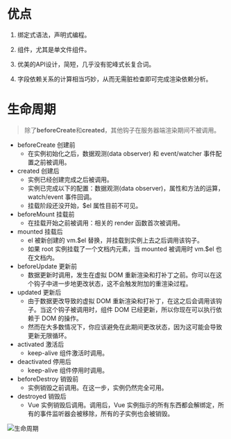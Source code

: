 # 优点
 
1. 绑定式语法，声明式编程。
 
2. 组件，尤其是单文件组件。
 
3. 优美的API设计，简短，几乎没有驼峰式长复合词。
 
4. 字段依赖关系的计算相当巧妙，从而无需脏检查即可完成渲染依赖分析。
 
# 生命周期
 
> 除了**beforeCreate**和**created**，其他钩子在服务器端渲染期间不被调用。
 
* beforeCreate 创建前
    * 在实例初始化之后，数据观测(data observer) 和 event/watcher 事件配置之前被调用。
* created 创建后
    * 实例已经创建完成之后被调用。
    * 实例已完成以下的配置：数据观测(data observer)，属性和方法的运算， watch/event 事件回调。
    * 挂载阶段还没开始，$el 属性目前不可见。
* beforeMount 挂载前
    * 在挂载开始之前被调用：相关的 render 函数首次被调用。
* mounted 挂载后
    * el 被新创建的 vm.$el 替换，并挂载到实例上去之后调用该钩子。
    * 如果 root 实例挂载了一个文档内元素，当 mounted 被调用时 vm.$el 也在文档内。
* beforeUpdate 更新前
    * 数据更新时调用，发生在虚拟 DOM 重新渲染和打补丁之前。你可以在这个钩子中进一步地更改状态，这不会触发附加的重渲染过程。
* updated 更新后
    * 由于数据更改导致的虚拟 DOM 重新渲染和打补丁，在这之后会调用该钩子。当这个钩子被调用时，组件 DOM 已经更新，所以你现在可以执行依赖于 DOM 的操作。
    * 然而在大多数情况下，你应该避免在此期间更改状态，因为这可能会导致更新无限循环。
* activated 激活后
    * keep-alive 组件激活时调用。
* deactivated 停用后
    * keep-alive 组件停用时调用。
* beforeDestroy 销毁前
    * 实例销毁之前调用。在这一步，实例仍然完全可用。
* destroyed 销毁后
    * Vue 实例销毁后调用。调用后，Vue 实例指示的所有东西都会解绑定，所有的事件监听器会被移除，所有的子实例也会被销毁。
 
![生命周期](http://cn.vuejs.org/images/lifecycle.png)
